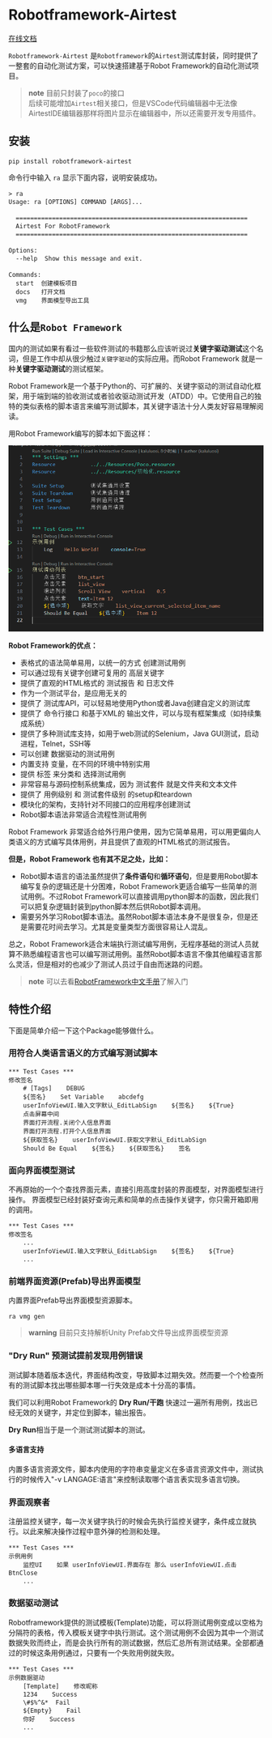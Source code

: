# Robotframework-Airtest

[在线文档](https://kaluluosi.github.io/robotframework-airtest/)

`Robotframework-Airtest` 是`Robotframework`的`Airtest`测试库封装，同时提供了一整套的自动化测试方案，可以快速搭建基于Robot Framework的自动化测试项目。

>**note**
>目前只封装了`poco`的接口   
>后续可能增加`Airtest`相关接口，但是VSCode代码编辑器中无法像AirtestIDE编辑器那样将图片显示在编辑器中，所以还需要开发专用插件。

## 安装

```shell
pip install robotframework-airtest
```

命令行中输入 `ra` 显示下面内容，说明安装成功。

```shell
> ra
Usage: ra [OPTIONS] COMMAND [ARGS]...

  ================================================================
  Airtest For RobotFramework
  ================================================================

Options:
  --help  Show this message and exit.

Commands:
  start  创建模板项目
  docs   打开文档
  vmg    界面模型导出工具
```

## 什么是`Robot Framework`
国内的测试如果有看过一些软件测试的书籍那么应该听说过**关键字驱动测试**这个名词，但是工作中却从很少触过`关键字驱动`的实际应用。而Robot Framework 就是一种**关键字驱动测试**的测试框架。

Robot Framework是一个基于Python的、可扩展的、关键字驱动的测试自动化框架，用于端到端的验收测试或者验收驱动测试开发（ATDD）中。它使用自己的独特的类似表格的脚本语言来编写测试脚本，其关键字语法十分人类友好容易理解阅读。

用Robot Framework编写的脚本如下面这样：

![](docs/asset/2023-10-21-12-09-11.png)

**Robot Framework的优点：**

- 表格式的语法简单易用，以统一的方式 创建测试用例
- 可以通过现有关键字创建可复用的 高层关键字
- 提供了直观的HTML格式的 测试报告 和 日志文件
- 作为一个测试平台，是应用无关的
- 提供了 测试库API，可以轻易地使用Python或者Java创建自定义的测试库
- 提供了 命令行接口 和基于XML的 输出文件，可以与现有框架集成（如持续集成系统）
- 提供了多种测试库支持，如用于web测试的Selenium，Java GUI测试，启动进程，Telnet，SSH等
- 可以创建 数据驱动的测试用例
- 内置支持 变量，在不同的环境中特别实用
- 提供 标签 来分类和 选择测试用例
- 非常容易与源码控制系统集成，因为 测试套件 就是文件夹和文本文件
- 提供了 用例级别 和 测试套件级别 的setup和teardown
- 模块化的架构，支持针对不同接口的应用程序创建测试
- Robot脚本语法非常适合流程性测试用例

Robot Framework 非常适合给外行用户使用，因为它简单易用，可以用更偏向人类语义的方式编写具体用例，并且提供了直观的HTML格式的测试报告。

**但是，Robot Framework 也有其不足之处，比如：**

- Robot脚本语言的语法虽然提供了**条件语句**和**循环语句**，但是要用Robot脚本编写复杂的逻辑还是十分困难，Robot Framework更适合编写一些简单的测试用例。不过Robot Framework可以直接调用python脚本的函数，因此我们可以把复杂逻辑封装到python脚本然后供Robot脚本调用。
- 需要另外学习Robot脚本语法。虽然Robot脚本语法本身不是很复杂，但是还是需要花时间去学习。尤其是变量类型方面很容易让人混乱。

总之，Robot Framework适合末端执行测试编写用例，无程序基础的测试人员就算不熟悉编程语言也可以编写测试用例。虽然Robot脚本语言不像其他编程语言那么灵活，但是相对的也减少了测试人员过于自由而迷路的问题。

>**note**
>可以去看[RobotFramework中文手册](https://robotframework-userguide-cn。readthedocs。io/zh_CN/latest/GettingStarted/Introduction。html)了解入门
    

## 特性介绍

下面是简单介绍一下这个Package能够做什么。

### **用符合人类语言语义的方式编写测试脚本**

```robotframework
*** Test Cases ***
修改签名
    # [Tags]    DEBUG
    ${签名}    Set Variable    abcdefg
    userInfoViewUI.输入文字默认_EditLabSign    ${签名}    ${True}
    点击屏幕中间
    界面打开流程.关闭个人信息界面
    界面打开流程.打开个人信息界面
    ${获取签名}    userInfoViewUI.获取文字默认_EditLabSign
    Should Be Equal    ${签名}    ${获取签名}    签名
```

### **面向界面模型测试**

不再原始的一个个查找界面元素，直接引用高度封装的界面模型，对界面模型进行操作。
界面模型已经封装好查询元素和简单的点击操作关键字，你只需开箱即用的调用。

```robotframework
*** Test Cases ***
修改签名
    ...
    userInfoViewUI.输入文字默认_EditLabSign    ${签名}    ${True}
    ...
```

### **前端界面资源(Prefab)导出界面模型**

内置界面Prefab导出界面模型资源脚本。

```shell
ra vmg gen
```

>**warning**
>目前只支持解析Unity Prefab文件导出成界面模型资源


### **"Dry Run" 预测试提前发现用例错误**

测试脚本随着版本迭代，界面结构改变，导致脚本过期失效。然而要一个个检查所有的测试脚本找出哪些脚本哪一行失效是成本十分高的事情。

我们可以利用Robot Framework的 **Dry Run/干跑** 快速过一遍所有用例，找出已经无效的关键字，并定位到脚本，输出报告。

**Dry Run**相当于是一个测试测试脚本的测试。

#### **多语言支持**

内置多语言资源文件，脚本内使用的字符串变量定义在多语言资源文件中，测试执行的时候传入"-v LANGAGE:语言"来控制读取哪个语言表实现多语言切换。

### **界面观察者**

注册监控关键字，每一次关键字执行的时候会先执行监控关键字，条件成立就执行。以此来解决操作过程中意外弹的检测和处理。
```robotframework
*** Test Cases ***
示例用例
    监控UI    如果 userInfoViewUI.界面存在 那么 userInfoViewUI.点击BtnClose
    ...
```

### **数据驱动测试**

Robotframework提供的测试模板(Template)功能，可以将测试用例变成以空格为分隔符的表格，传入模板关键字中执行测试。这个测试用例不会因为其中一个测试数据失败而终止，而是会执行所有的测试数据，然后汇总所有测试结果。全部都通过的时候这条用例通过，只要有一个失败用例就失败。

```robotframework
*** Test Cases ***
示例数据驱动
    [Template]    修改昵称
    1234    Success
    \#$%^&*  Fail
    ${Empty}    Fail
    你好    Success
    ...
```


